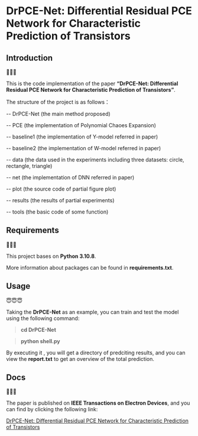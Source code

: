 # DrPCE-Net: Differential Residual PCE Network for Characteristic Prediction of Transistors

## Introduction

🤔🤔🤔

This is the code implementation of the paper **“DrPCE-Net: Differential Residual PCE Network for Characteristic Prediction of Transistors”**.

The structure of the project is as follows：

-- DrPCE-Net (the main method proposed)

-- PCE (the implementation of Polynomial Chaoes Expansion)

-- baseline1 (the implementation of Y-model referred in paper)

-- baseline2 (the implementation of W-model referred in paper)

-- data (the data used in the experiments including three datasets: circle, rectangle, triangle)

-- net (the implementation of DNN referred in paper)

-- plot  (the source code of partial figure plot)

-- results (the results of partial experiments)

-- tools (the basic code of some function)


## Requirements

🥸🥸🥸

This project bases on **Python 3.10.8**.

More information about packages can be found in **requirements.txt**.



## Usage

😇😇😇

Taking the **DrPCE-Net** as an example, you can train and test the model using the following command:
>**cd DrPCE-Net**

>**python shell.py**

By executing it , you will get a directory of predciting results, and you can view the **report.txt** to get an overview of the total prediction.


## Docs


🥳🥳🥳

The paper is published on **IEEE Transactions on Electron Devices**, and you can find by clicking the following link:

[DrPCE-Net: Differential Residual PCE Network for Characteristic Prediction of Transistors](https://ieeexplore.ieee.org/document/10308755)
